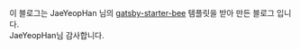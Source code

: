 이 블로그는 JaeYeopHan 님의 [gatsby-starter-bee](https://github.com/JaeYeopHan/gatsby-starter-bee) 템플릿을 받아 만든 블로그 입니다.  
JaeYeopHan님 감사합니다.
